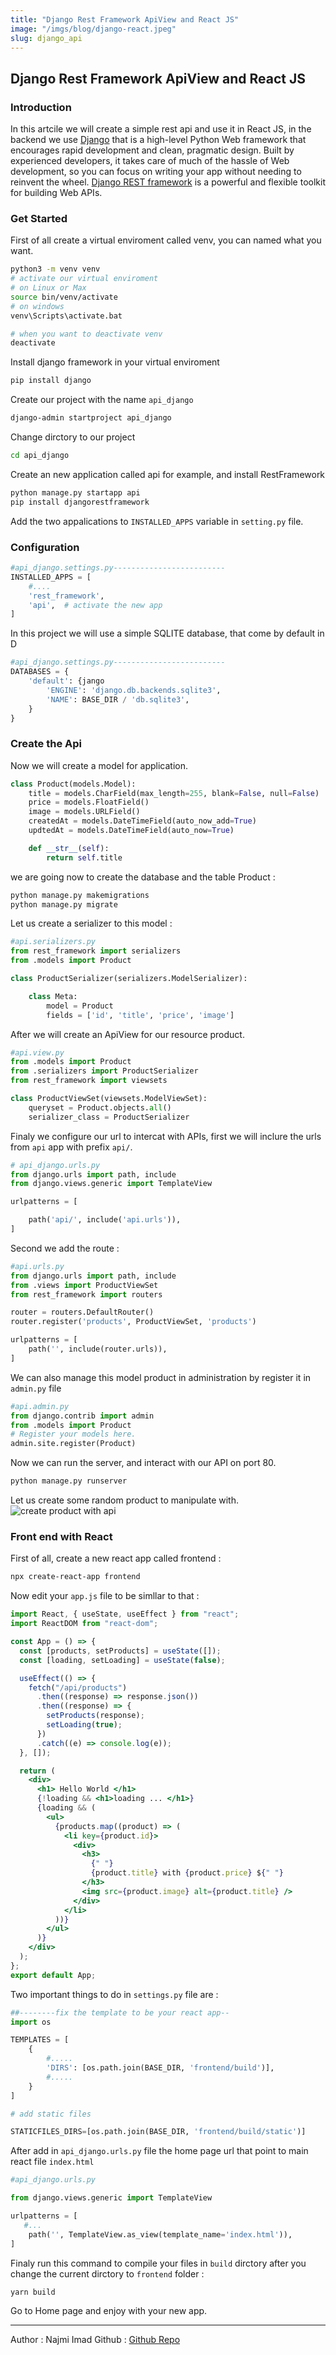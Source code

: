 ```yaml
---
title: "Django Rest Framework ApiView and React JS"
image: "/imgs/blog/django-react.jpeg"
slug: django_api
---
```


<h2 class="article-title"> Django Rest Framework ApiView and React JS</h2>

### Introduction
In this artcile we will create a simple rest api and use it in React JS, in the backend we use [Django](https://www.djangoproject.com/) that is a high-level Python Web framework that encourages rapid development and clean, pragmatic design. Built by experienced developers, it takes care of much of the hassle of Web development, so you can focus on writing your app without needing to reinvent the wheel. [Django REST framework](https://www.django-rest-framework.org) is a powerful and flexible toolkit for building Web APIs.

### Get Started
First of all create a virtual enviroment called venv, you can named what you want.

```bash
python3 -m venv venv
# activate our virtual enviroment
# on Linux or Max
source bin/venv/activate
# on windows
venv\Scripts\activate.bat

# when you want to deactivate venv
deactivate
```

Install django framework in your virtual enviroment

```bash
pip install django
```

Create our project with the name `api_django`

```bash
django-admin startproject api_django
```

Change dirctory to our project

```bash
cd api_django
```

Create an new application called api for example, and install RestFramework

```bash
python manage.py startapp api
pip install djangorestframework
```

Add the two appalications to `INSTALLED_APPS` variable in `setting.py` file.
### Configuration
```python
#api_django.settings.py-------------------------
INSTALLED_APPS = [
	#....
	'rest_framework',
	'api',  # activate the new app
]
```

In this project we will use a simple SQLITE database, that come by default in D

```python
#api_django.settings.py-------------------------
DATABASES = {
    'default': {jango
        'ENGINE': 'django.db.backends.sqlite3',
        'NAME': BASE_DIR / 'db.sqlite3',
    }
}
```
### Create the Api
Now we will create a model for application.

```python
class Product(models.Model):
	title = models.CharField(max_length=255, blank=False, null=False)
	price = models.FloatField()
	image = models.URLField()
	createdAt = models.DateTimeField(auto_now_add=True)
	updtedAt = models.DateTimeField(auto_now=True)

	def __str__(self):
		return self.title

```

we are going now to create the database and the table Product :

```bash
python manage.py makemigrations
python manage.py migrate
```

Let us create a serializer to this model :

```python
#api.serializers.py
from rest_framework import serializers
from .models import Product

class ProductSerializer(serializers.ModelSerializer):

	class Meta:
		model = Product
		fields = ['id', 'title', 'price', 'image']

```

After we will create an ApiView for our resource product.

```python
#api.view.py
from .models import Product
from .serializers import ProductSerializer
from rest_framework import viewsets

class ProductViewSet(viewsets.ModelViewSet):
    queryset = Product.objects.all()
    serializer_class = ProductSerializer

```

Finaly we configure our url to intercat with APIs, first we will inclure the urls from `api` app with prefix `api/`.

```python
# api_django.urls.py
from django.urls import path, include
from django.views.generic import TemplateView

urlpatterns = [

    path('api/', include('api.urls')),
]
```

Second we add the route :

```python
#api.urls.py
from django.urls import path, include
from .views import ProductViewSet
from rest_framework import routers

router = routers.DefaultRouter()
router.register('products', ProductViewSet, 'products')

urlpatterns = [
	path('', include(router.urls)),
]

```
We can also manage this model product in administration by register it in `admin.py` file

```python
#api.admin.py
from django.contrib import admin
from .models import Product
# Register your models here.
admin.site.register(Product)
```
Now we can run the server, and interact with our API on port 80.

```bash
python manage.py runserver
```
Let us create some random product to manipulate with.
![create product with api](/imgs/blog/django1.png)

### Front end with React

First of all, create a new react app called frontend :

```bash
npx create-react-app frontend

```

Now edit your `app.js` file to be simllar to that :

```jsx
import React, { useState, useEffect } from "react";
import ReactDOM from "react-dom";

const App = () => {
  const [products, setProducts] = useState([]);
  const [loading, setLoading] = useState(false);

  useEffect(() => {
    fetch("/api/products")
      .then((response) => response.json())
      .then((response) => {
        setProducts(response);
        setLoading(true);
      })
      .catch((e) => console.log(e));
  }, []);

  return (
    <div>
      <h1> Hello World </h1>
      {!loading && <h1>loading ... </h1>}
      {loading && (
        <ul>
          {products.map((product) => (
            <li key={product.id}>
              <div>
                <h3>
                  {" "}
                  {product.title} with {product.price} ${" "}
                </h3>
                <img src={product.image} alt={product.title} />
              </div>
            </li>
          ))}
        </ul>
      )}
    </div>
  );
};
export default App;
```

Two important things to do in `settings.py` file are :

```python
##--------fix the template to be your react app--
import os

TEMPLATES = [
	{
		#.....
		'DIRS': [os.path.join(BASE_DIR, 'frontend/build')],
		#.....
	}
]

# add static files

STATICFILES_DIRS=[os.path.join(BASE_DIR, 'frontend/build/static')]

```

After add in `api_django.urls.py` file the home page url that point to main react file `index.html`

```python
#api_django.urls.py

from django.views.generic import TemplateView

urlpatterns = [
   #...
    path('', TemplateView.as_view(template_name='index.html')),
]

```

Finaly run this command to compile your files in `build` dirctory after you change the current dirctory to `frontend` folder :

```bash
yarn build
```

Go to Home page and enjoy with your new app.

---

Author : Najmi Imad
Github : [Github Repo](http://github.com/najmi9/api_django_blog)
